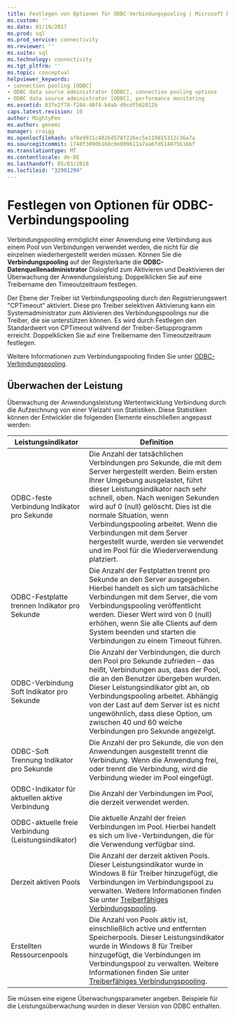 ```yaml
---
title: Festlegen von Optionen für ODBC-Verbindungspooling | Microsoft Docs
ms.custom: ''
ms.date: 01/19/2017
ms.prod: sql
ms.prod_service: connectivity
ms.reviewer: ''
ms.suite: sql
ms.technology: connectivity
ms.tgt_pltfrm: ''
ms.topic: conceptual
helpviewer_keywords:
- connection pooling [ODBC]
- ODBC data source administrator [ODBC], connection pooling options
- ODBC data source administrator [ODBC], performance monitoring
ms.assetid: 037e2f78-f204-40f4-b4ab-d9cdf562012b
caps.latest.revision: 10
author: MightyPen
ms.author: genemi
manager: craigg
ms.openlocfilehash: af8e9931c4026d578f226ec5e119815312c36a7a
ms.sourcegitcommit: 1740f3090b168c0e809611a7aa6fd514075616bf
ms.translationtype: MT
ms.contentlocale: de-DE
ms.lasthandoff: 05/03/2018
ms.locfileid: "32901299"
---
```

# <a name="setting-odbc-connection-pooling-options"></a>Festlegen von Optionen für ODBC-Verbindungspooling
Verbindungspooling ermöglicht einer Anwendung eine Verbindung aus einem Pool von Verbindungen verwendet werden, die nicht für die einzelnen wiederhergestellt werden müssen. Können Sie die **Verbindungspooling** auf der Registerkarte die **ODBC-Datenquellenadministrator** Dialogfeld zum Aktivieren und Deaktivieren der Überwachung der Anwendungsleistung. Doppelklicken Sie auf eine Treibername den Timeoutzeitraum festlegen.  
  
 Der Ebene der Treiber ist Verbindungspooling durch den Registrierungswert "CPTimeout" aktiviert. Diese pro Treiber selektiven Aktivierung kann ein Systemadministrator zum Aktivieren des Verbindungspoolings nur die Treiber, die sie unterstützen können. Es wird durch Festlegen den Standardwert von CPTimeout während der Treiber-Setupprogramm erreicht. Doppelklicken Sie auf eine Treibername den Timeoutzeitraum festlegen.  
  
 Weitere Informationen zum Verbindungspooling finden Sie unter [ODBC-Verbindungspooling](../../odbc/reference/develop-app/driver-manager-connection-pooling.md).  
  
## <a name="performance-monitoring"></a>Überwachen der Leistung  
 Überwachung der Anwendungsleistung Wertentwicklung Verbindung durch die Aufzeichnung von einer Vielzahl von Statistiken. Diese Statistiken können der Entwickler die folgenden Elemente einschließen angepasst werden:  
  
|Leistungsindikator|Definition|  
|-------------|----------------|  
|ODBC-feste Verbindung Indikator pro Sekunde|Die Anzahl der tatsächlichen Verbindungen pro Sekunde, die mit dem Server hergestellt werden. Beim ersten Ihrer Umgebung ausgelastet, führt dieser Leistungsindikator nach sehr schnell, oben. Nach wenigen Sekunden wird auf 0 (null) gelöscht. Dies ist die normale Situation, wenn Verbindungspooling arbeitet. Wenn die Verbindungen mit dem Server hergestellt wurde, werden sie verwendet und im Pool für die Wiederverwendung platziert.|  
|ODBC-Festplatte trennen Indikator pro Sekunde|Die Anzahl der Festplatten trennt pro Sekunde an den Server ausgegeben. Hierbei handelt es sich um tatsächliche Verbindungen mit dem Server, die vom Verbindungspooling veröffentlicht werden. Dieser Wert wird von 0 (null) erhöhen, wenn Sie alle Clients auf dem System beenden und starten die Verbindungen zu einem Timeout führen.|  
|ODBC-Verbindung Soft Indikator pro Sekunde|Die Anzahl der Verbindungen, die durch den Pool pro Sekunde zufrieden – das heißt, Verbindungen aus, dass der Pool, die an den Benutzer übergeben wurden. Dieser Leistungsindikator gibt an, ob Verbindungspooling arbeitet. Abhängig von der Last auf dem Server ist es nicht ungewöhnlich, dass diese Option, um zwischen 40 und 60 weiche Verbindungen pro Sekunde angezeigt.|  
|ODBC-Soft Trennung Indikator pro Sekunde|Die Anzahl der pro Sekunde, die von den Anwendungen ausgestellt trennt die Verbindung. Wenn die Anwendung frei, oder trennt die Verbindung, wird die Verbindung wieder im Pool eingefügt.|  
|ODBC-Indikator für aktuellen aktive Verbindung|Die Anzahl der Verbindungen im Pool, die derzeit verwendet werden.|  
|ODBC-aktuelle freie Verbindung (Leistungsindikator)|Die aktuelle Anzahl der freien Verbindungen im Pool. Hierbei handelt es sich um live-Verbindungen, die für die Verwendung verfügbar sind.|  
|Derzeit aktiven Pools|Die Anzahl der derzeit aktiven Pools. Dieser Leistungsindikator wurde in Windows 8 für Treiber hinzugefügt, die Verbindungen im Verbindungspool zu verwalten. Weitere Informationen finden Sie unter [Treiberfähiges Verbindungspooling](../../odbc/reference/develop-app/driver-aware-connection-pooling.md).|  
|Erstellten Ressourcenpools|Die Anzahl von Pools aktiv ist, einschließlich active und entfernten Speicherpools. Dieser Leistungsindikator wurde in Windows 8 für Treiber hinzugefügt, die Verbindungen im Verbindungspool zu verwalten. Weitere Informationen finden Sie unter [Treiberfähiges Verbindungspooling](../../odbc/reference/develop-app/driver-aware-connection-pooling.md).|  
  
 Sie müssen eine eigene Überwachungsparameter angeben. Beispiele für die Leistungsüberwachung wurden in dieser Version von ODBC enthalten.
